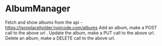 # AlbumManager
Fetch and show albums from the api - https://jsonplaceholder.typicode.com/albums Add an album, make a POST call to the above url . Update the album, make a PUT call to the above url.  Delete an album, make a DELETE call to the above url. 
